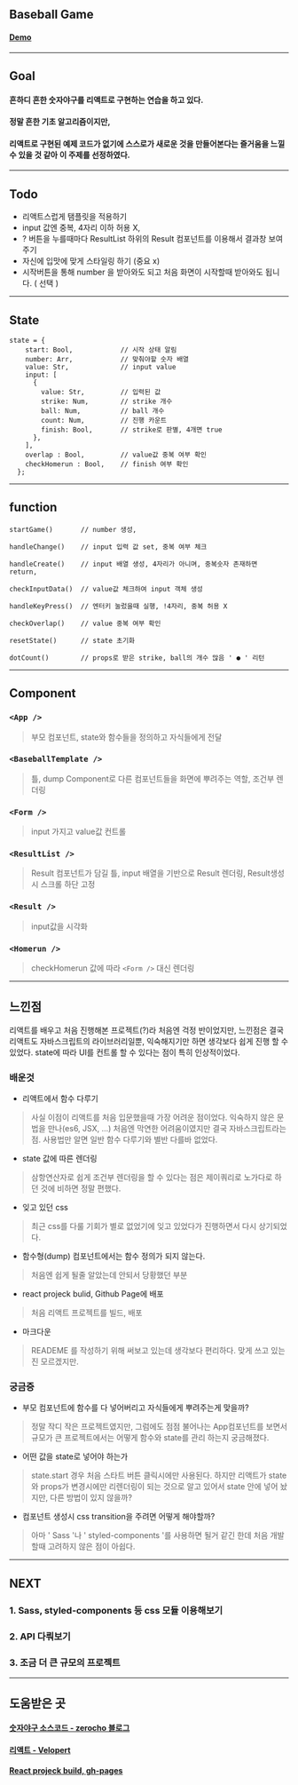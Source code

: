 ## Baseball Game 
#### [Demo](https://kyun92.github.io/react_baseballGame/)
---
## Goal
#### 흔하디 흔한 숫자야구를 리액트로 구현하는 연습을 하고 있다.
#### 정말 흔한 기초 알고리즘이지만,
#### 리액트로 구현된 예제 코드가 없기에 스스로가 새로운 것을 만들어본다는 즐거움을 느낄 수 있을 것 같아 이 주제를 선정하였다.

---
## Todo
- 리액트스럽게 탬플릿을 적용하기
- input 값엔 중복, 4자리 이하 허용 X,
- ? 버튼을 누를때마다 ResultList 하위의 Result 컴포넌트를 이용해서 결과창 보여주기
- 자신에 입맛에 맞게 스타일링 하기 (중요 x)
- 시작버튼을 통해 number 을 받아와도 되고 처음 화면이 시작할때 받아와도 됩니다. ( 선택 )
---
## State 
```
state = {
    start: Bool,            // 시작 상태 알림
    number: Arr,            // 맞춰야할 숫자 배열
    value: Str,             // input value
    input: [
      {
        value: Str,         // 입력된 값
        strike: Num,        // strike 개수
        ball: Num,          // ball 개수
        count: Num,         // 진행 카운트
        finish: Bool,       // strike로 판별, 4개면 true 
      },
    ],  
    overlap : Bool,         // value값 중복 여부 확인
    checkHomerun : Bool,    // finish 여부 확인 
  };
```
---
## function
```
startGame()       // number 생성,

handleChange()    // input 입력 값 set, 중복 여부 체크

handleCreate()    // input 배열 생성, 4자리가 아니며, 중복숫자 존재하면 return, 

checkInputData()  // value값 체크하여 input 객체 생성

handleKeyPress()  // 엔터키 눌렀을때 실행, !4자리, 중복 허용 X

checkOverlap()    // value 중복 여부 확인

resetState()      // state 초기화

dotCount()        // props로 받은 strike, ball의 개수 많음 ' ● ' 리턴 
```
---
## Component 
### `<App />`
> 부모 컴포넌트, state와 함수들을 정의하고 자식들에게 전달
### `<BaseballTemplate />`
>  틀, dump Component로 다른 컴포넌트들을 화면에 뿌려주는 역할, 조건부 렌더링
### `<Form />`
> input 가지고 value값 컨트롤
### `<ResultList />`
> Result 컴포넌트가 담길 틀, input 배열을 기반으로 Result 렌더링, Result생성시 스크롤 하단 고정
### `<Result />`
> input값을 시각화
### `<Homerun />`
> checkHomerun 값에 따라 `<Form />` 대신 렌더링 
---
## 느낀점
리액트를 배우고 처음 진행해본 프로젝트(?)라 처음엔 걱정 반이었지만, 느낀점은 결국 리액트도 자바스크립트의 라이브러리일뿐, 익숙해지기만 하면 생각보다 쉽게 진행 할 수 있었다. state에 따라 UI를 컨트롤 할 수 있다는 점이 특히 인상적이었다.

### 배운것
- 리액트에서 함수 다루기
> 사실 이점이 리액트를 처음 입문했을때 가장 어려운 점이었다. 익숙하지 않은 문법을 만나(es6, JSX, ...) 처음엔 막연한 어려움이였지만 결국 자바스크립트라는 점. 사용법만 알면 일반 함수 다루기와 별반 다를바 없었다.
- state 값에 따른 렌더링
> 삼항연산자로 쉽게 조건부 렌더링을 할 수 있다는 점은 제이쿼리로 노가다로 하던 것에 비하면 정말 편했다.
- 잊고 있던 css
> 최근 css를 다룰 기회가 별로 없었기에 잊고 있었다가 진행하면서 다시 상기되었다.
- 함수형(dump) 컴포넌트에서는 함수 정의가 되지 않는다.
> 처음엔 쉽게 될줄 알았는데 안되서 당황했던 부분
- react projeck bulid, Github Page에 배포
> 처음 리액트 프로젝트를 빌드, 배포
- 마크다운
> READEME 를 작성하기 위해 써보고 있는데 생각보다 편리하다. 맞게 쓰고 있는진 모르겠지만.

### 궁금증
- 부모 컴포넌트에 함수를 다 넣어버리고 자식들에게 뿌려주는게 맞을까?
> 정말 작디 작은 프로젝트였지만, 그럼에도 점점 불어나는 App컴포넌트를 보면서 규모가 큰 프로젝트에서는 어떻게 함수와 state를 관리 하는지 궁금해졌다.
- 어떤 값을 state로 넣어야 하는가
> state.start 경우 처음 스타트 버튼 클릭시에만 사용된다. 하지만 리액트가 state와 props가 변경시에만 리렌더링이 되는 것으로 알고 있어서 state 안에 넣어 놨지만, 다른 방법이 있지 않을까?
- 컴포넌트 생성시 css transition을 주려면 어떻게 해야할까?
> 아마 ' Sass '나 ' styled-components '를 사용하면 될거 같긴 한데 처음 개발할때 고려하지 않은 점이 아쉽다.
<!-- - 4자리 이하 숫자와 중복 일때 렌더링 막기
> ```
>if (value.length !== 4) return;
>if (overlap) return; 
>```
> 이렇게 처리 했는데 처음엔 
>``` -->
<!-- > if(overlap && value.length !==4) return;
>```
> 이렇게 처리 했었다. 하지만 이 경우에 중복된 숫자가있고 4글자이면(ex 2222) 저 조건을 통과해버린다  -->


---
## NEXT
### 1. Sass, styled-components 등 css 모듈 이용해보기
### 2. API 다뤄보기
### 3. 조금 더 큰 규모의 프로젝트 

---
## 도움받은 곳


#### [숫자야구 소스코드 - zerocho 블로그](https://www.zerocho.com/category/JavaScript/post/573469602f5a261700434e03)
#### [리액트 - Velopert](https://velopert.com/reactjs-tutorials)
#### [React projeck build, gh-pages](https://github.com/gitname/react-gh-pages)